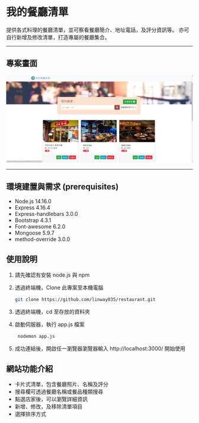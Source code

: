 # 我的餐廳清單

提供各式料理的餐廳清單，並可察看餐廳簡介、地址電話，及評分資訊等。
亦可自行新增及修改清單，打造專屬的餐廳集合。

---

## 專案畫面

![Index page about Restaurant List](./public/image/index2.png)

---

## 環境建置與需求 (prerequisites)

- Node.js 14.16.0
- Express 4.16.4
- Express-handlebars 3.0.0
- Bootstrap 4.3.1
- Font-awesome 6.2.0
- Mongoose 5.9.7
- method-override 3.0.0

## 使用說明

1. 請先確認有安裝 node.js 與 npm
2. 透過終端機，Clone 此專案至本機電腦

   ```bash
   git clone https://github.com/linway035/restaurant.git
   ```

3. 透過終端機，cd 至存放的資料夾
4. 啟動伺服器，執行 app.js 檔案
   ```bash
    nodemon app.js
   ```
5. 成功連結後，開啟任一瀏覽器瀏覽器輸入 http://localhost:3000/ 開始使用

## 網站功能介紹

- 卡片式清單，包含餐廳照片、名稱及評分
- 搜尋欄可透過餐廳名稱或餐品種類搜尋
- 點選店家後，可以瀏覽詳細資訊
- 新增、修改，及移除清單項目
- 選擇排序方式
